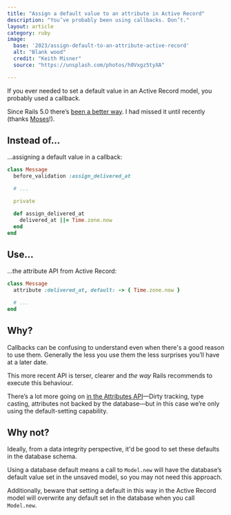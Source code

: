 ```yaml
---
title: "Assign a default value to an attribute in Active Record"
description: "You’ve probably been using callbacks. Don’t."
layout: article
category: ruby
image:
  base: '2023/assign-default-to-an-attribute-active-record'
  alt: "Blank wood"
  credit: "Keith Misner"
  source: "https://unsplash.com/photos/h0Vxgz5tyXA"

---
```


If you ever needed to set a default value in an Active Record model, you probably used a callback.

Since Rails 5.0 there’s [been a better way](https://edgeguides.rubyonrails.org/5_0_release_notes.html#active-record-attributes-api). I had missed it until recently (thanks [Moses](https://twitter.com/Gathukumose/status/1615298667031797760)!).


## Instead of…

…assigning a default value in a callback:

```ruby
class Message
  before_validation :assign_delivered_at

  # ...

  private

  def assign_delivered_at
    delivered_at ||= Time.zone.now
  end
end
```


## Use…

…the attribute API from Active Record:

```ruby
class Message
  attribute :delivered_at, default: -> { Time.zone.now }

  # ...
end
```


## Why?

Callbacks can be confusing to understand even when there's a good reason to use them. Generally the less you use them the less surprises you’ll have at a later date.

This more recent API is terser, clearer and _the way_ Rails recommends to execute this behaviour.

There’s a lot more going on [in the Attributes API](https://api.rubyonrails.org/classes/ActiveRecord/Attributes/ClassMethods.html)—Dirty tracking, type casting, attributes not backed by the database—but in this case we’re only using the default-setting capability.


## Why not?

Ideally, from a data integrity perspective, it'd be good to set these defaults in the database schema.

Using a database default means a call to `Model.new` will have the database’s default value set in the unsaved model, so you may not need this approach.

Additionally, beware that setting a default in this way in the Active Record model will overwrite any default set in the database when you call `Model.new`.
